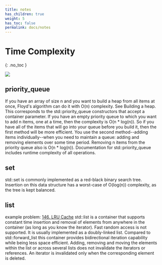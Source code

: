 ```yaml
---
title: notes
has_children: true
weight: 5
has_toc: false
permalink: docs/notes
---
```

#  Time Complexity
{: .no_toc }

![](../../_site/assets/images/time_complexity.png)

## priority_queue
If you have an array of size n and you want to build a heap from all items at once, Floyd's algorithm can do it with O(n) complexity. See Building a heap. This corresponds to the std::priority_queue constructors that accept a container parameter.
If you have an empty priority queue to which you want to add n items, one at a time, then the complexity is O(n * log(n)).
So if you have all of the items that will go into your queue before you build it, then the first method will be more efficient. You use the second method--adding items individually--when you need to maintain a queue: adding and removing elements over some time period.
Removing n items from the priority queue also is O(n * log(n)).
Documentation for std::priority_queue includes runtime complexity of all operations.

## set
std::set is commonly implemented as a red-black binary search tree. Insertion on this data structure has a worst-case of O(log(n)) complexity, as the tree is kept balanced.

## list
example problem: 
[146. LRU Cache](146)
std::list is a container that supports constant time insertion and removal of elements from anywhere in the container (as long as you know the iterator). Fast random access is not supported. It is usually implemented as a doubly-linked list. Compared to std::forward_list this container provides bidirectional iteration capability while being less space efficient.
Adding, removing and moving the elements within the list or across several lists does not invalidate the iterators or references. An iterator is invalidated only when the corresponding element is deleted.